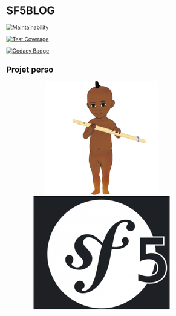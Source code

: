 # SF5BLOG
<p>

[![Maintainability](https://api.codeclimate.com/v1/badges/a99a88d28ad37a79dbf6/maintainability)](https://codeclimate.com/github/codeclimate/codeclimate/maintainability)

[![Test Coverage](https://api.codeclimate.com/v1/badges/a99a88d28ad37a79dbf6/test_coverage)](https://codeclimate.com/github/codeclimate/codeclimate/test_coverage)

[![Codacy Badge](https://api.codacy.com/project/badge/Grade/e005f2f310ef4935ac5cccf3663c8b99)](https://www.codacy.com/manual/borgine/sf5blog?utm_source=github.com&amp;utm_medium=referral&amp;utm_content=kirokou/sf5blog&amp;utm_campaign=Badge_Grade)
</p>

## Projet perso

<p align="center">
  <img src = "public/img/kirokou.png"  width="300" height="300"  title = "" alt = "kirokou">
<img src = "public/img/sf5.png"   height="300" title = "" alt = "sf5">
</p>
